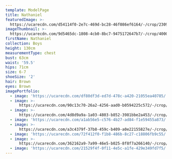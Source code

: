 ```yaml
---
template: ModelPage
title: Nathaniel
featuredImage: >-
  https://ucarecdn.com/d54114f0-2e7c-469d-bc28-46f086ef6164/-/crop/2309x1323/0,0/-/preview/
imageThumbnail: >-
  https://ucarecdn.com/9d5465dc-1808-4cb0-8bc7-9475172647b7/-/crop/4000x5727/0,0/-/preview/
firstName: Nathaniel
collection: Boys
height: 130cm
measurementType: chest
bust: 63cm
waist: '59.5'
hips: 71cm
size: 6-7
shoeSize: '2'
hair: Brown
eyes: Brown
imagePortfolio:
  - image: 'https://ucarecdn.com/df80df3d-ed7d-478c-a420-21055ea40785/'
  - image: >-
      https://ucarecdn.com/90c13c70-26a2-4256-aad0-b0594225c572/-/crop/712x375/728,0/-/preview/
  - image: >-
      https://ucarecdn.com/4d8d9a9a-1a03-4803-b852-3981bbe2a453/-/crop/474x375/966,0/-/preview/
  - image: 'https://ucarecdn.com/a1ab56e5-c576-4b27-ad84-f1e59455a873/'
  - image: >-
      https://ucarecdn.com/a3c4379f-37b8-459c-b409-a0e22155827e/-/crop/460x375/491,0/-/preview/
  - image: 'https://ucarecdn.com/72f412f0-f1b8-486b-8c27-c18806fb9c55/'
  - image: >-
      https://ucarecdn.com/362162a9-7a99-46e5-b025-8f8f7a266140/-/crop/714x375/726,0/-/preview/
  - image: 'https://ucarecdn.com/21529f4f-0f11-4e5c-a1fe-429e349fd7f5/'
---
```


